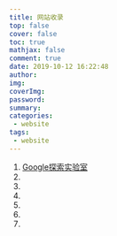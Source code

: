 ```yaml
---
title: 网站收录
top: false
cover: false
toc: true
mathjax: false
comment: true
date: 2019-10-12 16:22:48
author:
img:
coverImg:
password:
summary:
categories:
 - website
tags:
 - website
---
```


1. [Google探索实验室](https://experiments.withgoogle.com/)
1. []()
1. []()
1. []()
1. []()
1. []()
1. []()